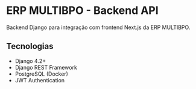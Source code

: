 # ERP MULTIBPO - Backend API

Backend Django para integração com frontend Next.js da ERP MULTIBPO.

## Tecnologias
- Django 4.2+
- Django REST Framework
- PostgreSQL (Docker)
- JWT Authentication


